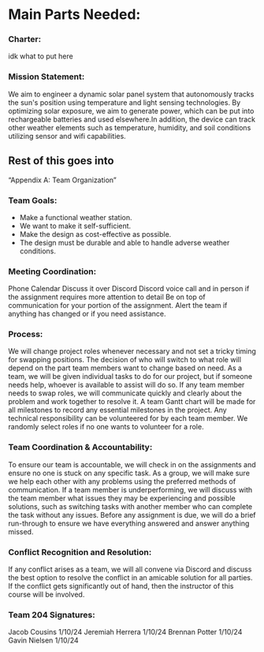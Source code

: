 # Main Parts Needed: 
### Charter: 

idk what to put here

### Mission Statement:
We aim to engineer a dynamic solar panel system that autonomously tracks the sun's position using temperature and light sensing technologies. By optimizing solar exposure, we aim to generate power, which can be put into rechargeable batteries and used elsewhere.In addition, the device can track other weather elements such as temperature, humidity, and soil conditions utilizing sensor and wifi capabilities.


## Rest of this goes into

“Appendix A: Team Organization”

### Team Goals:

* Make a functional weather station.
* We want to make it self-sufficient.
* Make the design as cost-effective as possible.
* The design must be durable and able to handle adverse weather conditions.




### Meeting Coordination:

Phone Calendar
Discuss it over Discord
Discord voice call and in person if the assignment requires more attention to detail
Be on top of communication for your portion of the assignment. Alert the team if anything has changed or if you need assistance.




### Process:

We will change project roles whenever necessary and not set a tricky timing for swapping positions. The decision of who will switch to what role will depend on the part team members want to change based on need. As a team, we will be given individual tasks to do for our project, but if someone needs help, whoever is available to assist will do so. If any team member needs to swap roles, we will communicate quickly and clearly about the problem and work together to resolve it. A team Gantt chart will be made for all milestones to record any essential milestones in the project. Any technical responsibility can be volunteered for by each team member. We randomly select roles if no one wants to volunteer for a role.

### Team Coordination & Accountability:

To ensure our team is accountable, we will check in on the assignments and ensure no one is stuck on any specific task. As a group, we will make sure we help each other with any problems using the preferred methods of communication. If a team member is underperforming, we will discuss with the team member what issues they may be experiencing and possible solutions, such as switching tasks with another member who can complete the task without any issues. Before any assignment is due, we will do a brief run-through to ensure we have everything answered and answer anything missed. 

### Conflict Recognition and Resolution:

If any conflict arises as a team, we will all convene via Discord and discuss the best option to resolve the conflict in an amicable solution for all parties. If the conflict gets significantly out of hand, then the instructor of this course will be involved.

### Team 204 Signatures:

Jacob Cousins 1/10/24
Jeremiah Herrera 1/10/24
Brennan Potter 1/10/24
Gavin Nielsen 1/10/24
